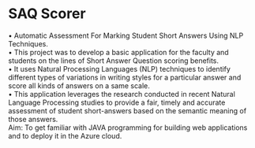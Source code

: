 # SAQ Scorer
•	Automatic Assessment For Marking Student Short Answers Using NLP Techniques.<br/>
•	This project was to develop a basic application for the faculty and students on the lines of Short Answer Question scoring benefits.<br/>
•	It uses Natural Processing Languages (NLP) techniques to identify different types of variations in writing styles for a particular answer and score all kinds of answers on a same scale.<br/> 
•	This application leverages the research conducted in recent Natural Language Processing studies to provide a fair, timely and accurate assessment of student short-answers based on the semantic meaning of those answers.<br/>
Aim: To get familiar with JAVA programming for building web applications and to deploy it in the Azure cloud.<br/>
